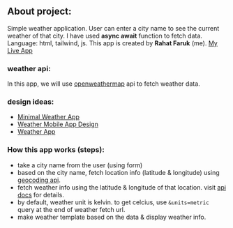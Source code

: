 ## About project:
Simple weather application. User can enter a city name to see the current weather of that city. I have used **async await** function to fetch data. Language: html, tailwind, js.
This app is created by **Rahat Faruk** (me). [My Live App](https://rahatfaruk.github.io/rf-weather/)

### weather api:
In this app, we will use [openweathermap](https://openweathermap.org/) api to fetch weather data. 

### design ideas:
  - [Minimal Weather App](https://dribbble.com/shots/19307787-Minimal-Weather-App)
  - [Weather Mobile App Design](https://www.figma.com/community/file/1047722264278445552)
  - [Weather App](https://www.figma.com/community/file/1158928016905524023)

### How this app works (steps):
  - take a city name from the user (using form)
  - based on the city name, fetch location info (latitude & longitude) using [geocoding api](https://openweathermap.org/api/geocoding-api).
  - fetch weather info using the latitude & longitude of that location. visit [api docs](https://openweathermap.org/current) for details. 
  - by default, weather unit is kelvin. to get celcius, use `&units=metric` query at the end of weather fetch url.
  - make weather template based on the data & display weather info.